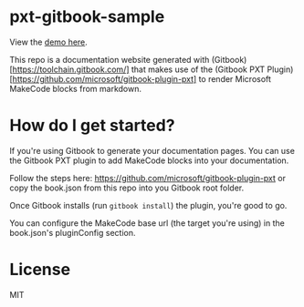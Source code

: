 # pxt-gitbook-sample

View the [demo here](https://microsoft.github.io/pxt-gitbook-sample/).

This repo is a documentation website generated with (Gitbook)[https://toolchain.gitbook.com/] that makes use of the (Gitbook PXT Plugin)[https://github.com/microsoft/gitbook-plugin-pxt] to render Microsoft MakeCode blocks from markdown.

# How do I get started?

If you're using Gitbook to generate your documentation pages. You can use the Gitbook PXT plugin to add MakeCode blocks into your documentation. 

Follow the steps here: https://github.com/microsoft/gitbook-plugin-pxt or copy the book.json from this repo into you Gitbook root folder. 

Once Gitbook installs (run `gitbook install`) the plugin, you're good to go. 

You can configure the MakeCode base url (the target you're using) in the book.json's pluginConfig section.

# License

MIT